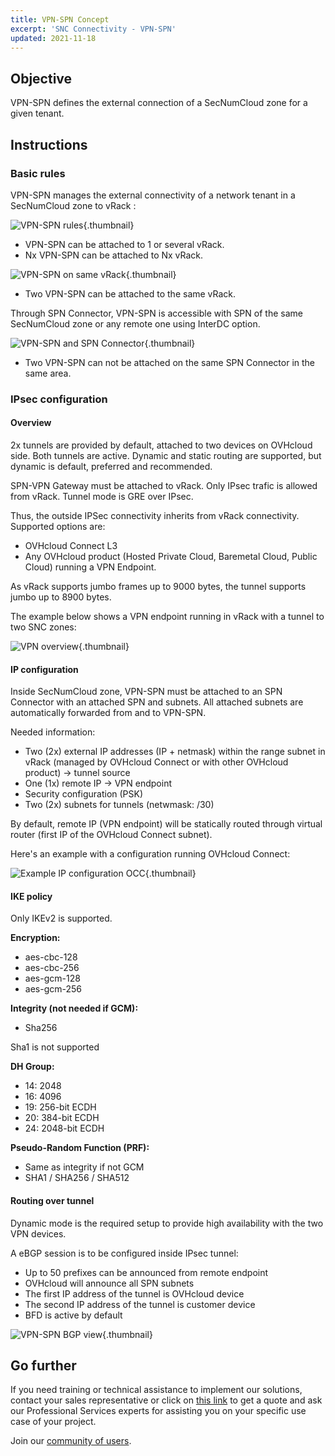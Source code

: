 ```yaml
---
title: VPN-SPN Concept
excerpt: 'SNC Connectivity - VPN-SPN'
updated: 2021-11-18
---
```


## Objective

VPN-SPN defines the external connection of a SecNumCloud zone for a given tenant.

## Instructions

### Basic rules

VPN-SPN manages the external connectivity of a network tenant in a SecNumCloud zone to vRack :

![VPN-SPN rules](images/SNC-Elligibility-Rules-2.svg){.thumbnail}

* VPN-SPN can be attached to 1 or several vRack.
* Nx VPN-SPN can be attached to Nx vRack.

![VPN-SPN on same vRack](images/SNC-Elligibility-Rules-1.svg){.thumbnail}

* Two VPN-SPN can be attached to the same vRack.

Through SPN Connector, VPN-SPN is accessible with SPN of the same SecNumCloud zone or any remote one using InterDC option.

![VPN-SPN and SPN Connector](images/spn-connector-rules-vpn.svg){.thumbnail}

* Two VPN-SPN can not be attached on the same SPN Connector in the same area.

### IPsec configuration

#### Overview

2x tunnels are provided by default, attached to two devices on OVHcloud side. Both tunnels are active. Dynamic and static routing are supported, but dynamic is default, preferred and recommended.

SPN-VPN Gateway must be attached to vRack. Only IPsec trafic is allowed from vRack. Tunnel mode is GRE over IPsec.

Thus, the outside IPSec connectivity inherits from vRack connectivity. Supported options are:

* OVHcloud Connect L3
* Any OVHcloud product (Hosted Private Cloud, Baremetal Cloud, Public Cloud) running a VPN Endpoint.

As vRack supports jumbo frames up to 9000 bytes, the tunnel supports jumbo up to 8900 bytes.

The example below shows a VPN endpoint running in vRack with a tunnel to two SNC zones:

![VPN overview](images/SNC-SPN-VPN-vrack-v0.svg){.thumbnail}

#### IP configuration

Inside SecNumCloud zone, VPN-SPN must be attached to an SPN Connector with an attached SPN and subnets. All attached subnets are automatically forwarded from and to VPN-SPN.

Needed information:

* Two (2x) external IP addresses (IP + netmask) within the range subnet in vRack (managed by OVHcloud Connect or with other OVHcloud product) → tunnel source
* One (1x) remote IP → VPN endpoint
* Security configuration (PSK)
* Two (2x) subnets for tunnels (netwmask: /30)

By default, remote IP (VPN endpoint) will be statically routed through virtual router (first IP of the OVHcloud Connect subnet).

Here's an example with a configuration running OVHcloud Connect:

![Example IP configuration OCC](images/SNC-SPN-VPN-Routing-v0.svg){.thumbnail}

#### IKE policy

Only IKEv2 is supported.

**Encryption:**

* aes-cbc-128
* aes-cbc-256
* aes-gcm-128
* aes-gcm-256

**Integrity (not needed if GCM):**

* Sha256

Sha1 is not supported

**DH Group:**

* 14: 2048
* 16: 4096
* 19: 256-bit ECDH
* 20: 384-bit ECDH
* 24: 2048-bit ECDH

**Pseudo-Random Function (PRF):**

* Same as integrity if not GCM
* SHA1 / SHA256 / SHA512

#### Routing over tunnel

Dynamic mode is the required setup to provide high availability with the two VPN devices.

A eBGP session is to be configured inside IPsec tunnel:

* Up to 50 prefixes can be announced from remote endpoint
* OVHcloud will announce all SPN subnets
* The first IP address of the tunnel is OVHcloud device
* The second IP address of the tunnel is customer device
* BFD is active by default

![VPN-SPN BGP view](images/SNC-SPN-VPN-BGP-v0.svg){.thumbnail}

## Go further

If you need training or technical assistance to implement our solutions, contact your sales representative or click on [this link](/links/professional-services) to get a quote and ask our Professional Services experts for assisting you on your specific use case of your project.

Join our [community of users](/links/community).